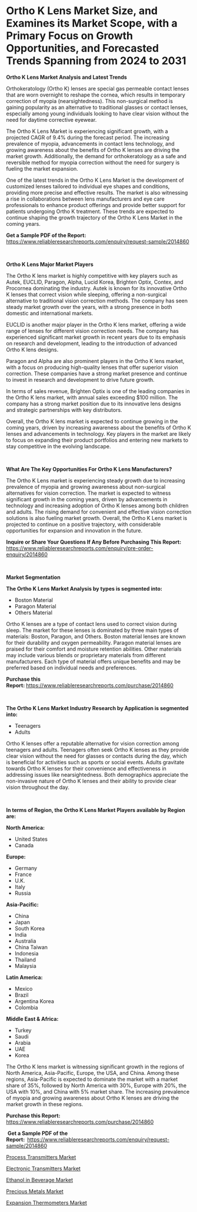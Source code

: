 <p><h1>Ortho K Lens Market Size, and Examines its Market Scope, with a Primary Focus on Growth Opportunities, and Forecasted Trends Spanning from 2024 to 2031</h1></p><p><strong>Ortho K Lens Market Analysis and Latest Trends</strong></p>
<p><p>Orthokeratology (Ortho K) lenses are special gas permeable contact lenses that are worn overnight to reshape the cornea, which results in temporary correction of myopia (nearsightedness). This non-surgical method is gaining popularity as an alternative to traditional glasses or contact lenses, especially among young individuals looking to have clear vision without the need for daytime corrective eyewear.</p><p>The Ortho K Lens Market is experiencing significant growth, with a projected CAGR of 9.4% during the forecast period. The increasing prevalence of myopia, advancements in contact lens technology, and growing awareness about the benefits of Ortho K lenses are driving the market growth. Additionally, the demand for orthokeratology as a safe and reversible method for myopia correction without the need for surgery is fueling the market expansion.</p><p>One of the latest trends in the Ortho K Lens Market is the development of customized lenses tailored to individual eye shapes and conditions, providing more precise and effective results. The market is also witnessing a rise in collaborations between lens manufacturers and eye care professionals to enhance product offerings and provide better support for patients undergoing Ortho K treatment. These trends are expected to continue shaping the growth trajectory of the Ortho K Lens Market in the coming years.</p></p>
<p><strong>Get a Sample PDF of the Report:&nbsp;</strong> <a href="https://www.reliableresearchreports.com/enquiry/request-sample/2014860">https://www.reliableresearchreports.com/enquiry/request-sample/2014860</a></p>
<p>&nbsp;</p>
<p><strong>Ortho K Lens Major Market Players</strong></p>
<p><p>The Ortho K lens market is highly competitive with key players such as Autek, EUCLID, Paragon, Alpha, Lucid Korea, Brighten Optix, Contex, and Procornea dominating the industry. Autek is known for its innovative Ortho K lenses that correct vision while sleeping, offering a non-surgical alternative to traditional vision correction methods. The company has seen steady market growth over the years, with a strong presence in both domestic and international markets. </p><p>EUCLID is another major player in the Ortho K lens market, offering a wide range of lenses for different vision correction needs. The company has experienced significant market growth in recent years due to its emphasis on research and development, leading to the introduction of advanced Ortho K lens designs. </p><p>Paragon and Alpha are also prominent players in the Ortho K lens market, with a focus on producing high-quality lenses that offer superior vision correction. These companies have a strong market presence and continue to invest in research and development to drive future growth.</p><p>In terms of sales revenue, Brighten Optix is one of the leading companies in the Ortho K lens market, with annual sales exceeding $100 million. The company has a strong market position due to its innovative lens designs and strategic partnerships with key distributors.</p><p>Overall, the Ortho K lens market is expected to continue growing in the coming years, driven by increasing awareness about the benefits of Ortho K lenses and advancements in technology. Key players in the market are likely to focus on expanding their product portfolios and entering new markets to stay competitive in the evolving landscape.</p></p>
<p>&nbsp;</p>
<p><strong>What Are The Key Opportunities For Ortho K Lens Manufacturers?</strong></p>
<p><p>The Ortho K Lens market is experiencing steady growth due to increasing prevalence of myopia and growing awareness about non-surgical alternatives for vision correction. The market is expected to witness significant growth in the coming years, driven by advancements in technology and increasing adoption of Ortho K lenses among both children and adults. The rising demand for convenient and effective vision correction solutions is also fueling market growth. Overall, the Ortho K Lens market is projected to continue on a positive trajectory, with considerable opportunities for expansion and innovation in the future.</p></p>
<p><strong>Inquire or Share Your Questions If Any Before Purchasing This Report:</strong> <a href="https://www.reliableresearchreports.com/enquiry/pre-order-enquiry/2014860">https://www.reliableresearchreports.com/enquiry/pre-order-enquiry/2014860</a></p>
<p>&nbsp;</p>
<p><strong>Market Segmentation</strong></p>
<p><strong>The Ortho K Lens Market Analysis by types is segmented into:</strong></p>
<p><ul><li>Boston Material</li><li>Paragon Material</li><li>Others Material</li></ul></p>
<p><p>Ortho K lenses are a type of contact lens used to correct vision during sleep. The market for these lenses is dominated by three main types of materials: Boston, Paragon, and Others. Boston material lenses are known for their durability and oxygen permeability. Paragon material lenses are praised for their comfort and moisture retention abilities. Other materials may include various blends or proprietary materials from different manufacturers. Each type of material offers unique benefits and may be preferred based on individual needs and preferences.</p></p>
<p><strong>Purchase this Report:&nbsp;</strong><a href="https://www.reliableresearchreports.com/purchase/2014860">https://www.reliableresearchreports.com/purchase/2014860</a></p>
<p>&nbsp;</p>
<p><strong>The Ortho K Lens Market Industry Research by Application is segmented into:</strong></p>
<p><ul><li>Teenagers</li><li>Adults</li></ul></p>
<p><p>Ortho K lenses offer a reputable alternative for vision correction among teenagers and adults. Teenagers often seek Ortho K lenses as they provide clear vision without the need for glasses or contacts during the day, which is beneficial for activities such as sports or social events. Adults gravitate towards Ortho K lenses for their convenience and effectiveness in addressing issues like nearsightedness. Both demographics appreciate the non-invasive nature of Ortho K lenses and their ability to provide clear vision throughout the day.</p></p>
<p>&nbsp;</p>
<p><strong>In terms of Region, the Ortho K Lens Market Players available by Region are:</strong></p>
<p>
    <p> <strong> North America: </strong>
        <ul>
            <li>United States</li>
            <li>Canada</li>
        </ul>
        </p> 
    <p> <strong> Europe: </strong>
        <ul>
            <li>Germany</li>
            <li>France</li>
            <li>U.K.</li>
            <li>Italy</li>
            <li>Russia</li>
        </ul>
        </p> 
    <p> <strong> Asia-Pacific: </strong>
        <ul>
            <li>China</li>
            <li>Japan</li>
            <li>South Korea</li>
            <li>India</li>
            <li>Australia</li>
            <li>China Taiwan</li>
            <li>Indonesia</li>
            <li>Thailand</li>
            <li>Malaysia</li>
        </ul>
        </p> 
    <p> <strong> Latin America: </strong>
        <ul>
            <li>Mexico</li>
            <li>Brazil</li>
            <li>Argentina Korea</li>
            <li>Colombia</li>
        </ul>
        </p> 
    <p> <strong> Middle East & Africa: </strong>
        <ul>
            <li>Turkey</li>
            <li>Saudi</li>
            <li>Arabia</li>
            <li>UAE</li>
            <li>Korea</li>
        </ul>
    </p>
    </p>
<p><p>The Ortho K lens market is witnessing significant growth in the regions of North America, Asia-Pacific, Europe, the USA, and China. Among these regions, Asia-Pacific is expected to dominate the market with a market share of 35%, followed by North America with 30%, Europe with 20%, the USA with 10%, and China with 5% market share. The increasing prevalence of myopia and growing awareness about Ortho K lenses are driving the market growth in these regions.</p></p>
<p><strong>Purchase this Report: </strong><a href="https://www.reliableresearchreports.com/purchase/2014860">https://www.reliableresearchreports.com/purchase/2014860</a></p>
<p>&nbsp;<strong>Get a Sample PDF of the Report:&nbsp;&nbsp;</strong><a href="https://www.reliableresearchreports.com/enquiry/request-sample/2014860">https://www.reliableresearchreports.com/enquiry/request-sample/2014860</a></p>
<p><strong></strong></p>
<p><p><a href="https://cat-emmental-94b.notion.site/Process-Transmitters-Market-Share-Market-New-Trends-Analysis-Report-By-Type-By-Application-By-En-9e9c426de567467493143c5d61ff1a5f">Process Transmitters Market</a></p><p><a href="https://silk-columnist-571.notion.site/Electronic-Transmitters-Market-Share-Market-New-Trends-Analysis-Report-By-Type-By-Application-By-e0f3d72e38cb43d498803735fdd7347d">Electronic Transmitters Market</a></p><p><a href="https://view.publitas.com/reportprime-1/ethanol-in-beverage-market-size-share-trends-analysis-report-by-application-regional-outlook-competitive-strategies-and-segment-forecasts-2024-2031/">Ethanol in Beverage Market</a></p><p><a href="https://view.publitas.com/reportprime-1/precious-metals-market-share-market-new-trends-analysis-report-by-type-by-application-by-end-use-by-region-and-segment-forecasts-2024-2031/">Precious Metals Market</a></p><p><a href="https://silk-columnist-571.notion.site/Expansion-Thermometers-Market-Size-and-Growth-Market-Segmentation-Regional-and-Country-Breakdowns--97d98146855641c3854a5c026f6b7b06">Expansion Thermometers Market</a></p></p>